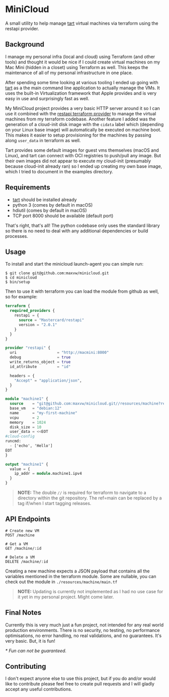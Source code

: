 # MiniCloud
A small utility to help manage [tart](https://tart.run) virtual machines via
terraform using the restapi provider.

## Background
I manage my personal infra (local and cloud) using Terraform (and other tools)
and thought it would be nice if I could create virtual machines on my Mac Mini
(hidden in a closet) using Terraform as well. This keeps the maintenance of all
of my personal infrastructure in one place.

After spending some time looking at various tooling I ended up going with [tart](https://tart.run)
as a the main command line application to actually manage the VMs. It uses the
built-in Virtualization framework that Apple provides and is very easy in use
and surprisingly fast as well.

My MiniCloud project provides a very basic HTTP server around it so I can use
it combined with the [restapi terraform provider](https://github.com/Mastercard/terraform-provider-restapi)
to manage the virtual machines from my terraform codebase. Another feature I
added was the generation of a cloud-init disk image with the `cidata` label
which (depending on your Linux base image) will automatically be executed on
machine boot. This makes it easier to setup provisioning for the machines by
passing along `user_data` in terraform as well.

Tart provides some default images for guest vms themselves (macOS and Linux),
and tart can connect with OCI registries to push/pull any image. But their own
images did not appear to execute my cloud-init (presumably because cloud-init
already ran) so I ended up creating my own base image, which I tried to document
in the examples directory.

## Requirements
- [tart](https://tart.run) should be installed already
- python 3 (comes by default in macOS)
- hdiutil (comes by default in macOS)
- TCP port 8000 should be available (default port)

That's right, that's all! The python codebase only uses the standard library so
there is no need to deal with any additional dependencies or build processes.

## Usage
To install and start the minicloud launch-agent you can simple run:

```
$ git clone git@github.com:maxvw/minicloud.git
$ cd minicloud
$ bin/setup
```

Then to use it with terraform you can load the module from github as well, so
for example:

```terraform
terraform {
  required_providers {
    restapi = {
      source = "Mastercard/restapi"
      version = "2.0.1"
    }
  }
}

provider "restapi" {
  uri                  = "http://macmini:8000"
  debug                = true
  write_returns_object = true
  id_attribute         = "id"

  headers = {
    "Accept" = "application/json",
  }
}

module "machine1" {
  source    = "git@github.com:maxvw/minicloud.git//resources/machine?ref=main"
  base_vm   = "debian:12"
  name      = "my-first-machine"
  vcpu      = 2
  memory    = 1024
  disk_size = 10
  user_data = <<EOT
#cloud-config
runcmd:
  - ['echo', 'Hello']
EOT
}

output "machine1" {
  value = {
    ip_addr = module.machine1.ipv4
  }
}
```

> **NOTE:** The double `//` is required for terraform to navigate to a directory
> within the git repository. The ref=main can be replaced by a tag if/when I
> start tagging releases.

## API Endpoints
```
# Create new VM
POST /machine

# Get a VM
GET /machine/:id

# Delete a VM
DELETE /machine/:id

```

Creating a new machine expects a JSON payload that contains all the variables
mentioned in the terraform module. Some are nullable, you can check out the
module in `./resources/machine/main.tf`

> **NOTE:** Updating is currently not implemented as I had no use case for it
> yet in my personal project. Might come later.

## Final Notes
Currently this is very much just a fun project, not intended for any real world
production environments. There is no security, no testing, no performance
optimisations, no error handling, no real validations, and no guarantees. It's
very basic. But, it is fun!

_* Fun can not be guaranteed._

## Contributing
I don't expect anyone else to use this project, but if you do and/or would like
to contribute please feel free to create pull requests and I will gladly accept
any useful contributions.
